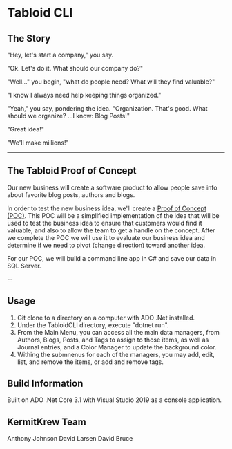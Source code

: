 # Tabloid CLI

## The Story

"Hey, let's start a company," you say.

"Ok. Let's do it. What should our company do?"

"Well..." you begin, "what do people need? What will they find valuable?"

"I know I always need help keeping things organized."

"Yeah," you say, pondering the idea. "Organization. That's good. What should we organize? ...I know: Blog Posts!"

"Great idea!"

"We'll make millions!"

---

## The Tabloid Proof of Concept

Our new business will create a software product to allow people save info about favorite blog posts, authors and blogs.

In order to test the new business idea, we'll create a [Proof of Concept (POC)](https://en.wikipedia.org/wiki/Proof_of_concept#Software_development). This POC will be a simplified implementation of the idea that will be used to test the business idea to ensure that customers would find it valuable, and also to allow the team to get a handle on the concept. After we complete the POC we will use it to evaluate our business idea and determine if we need to pivot (change direction) toward another idea.

For our POC, we will build a command line app in C# and save our data in SQL Server.

--

## Usage

1) Git clone to a directory on a computer with ADO .Net installed.
2) Under the TabloidCLI directory, execute "dotnet run". 
3) From the Main Menu, you can access all the main data managers, from Authors, Blogs, Posts, and Tags to assign to those items, as well as Journal entries, and a Color Manager to update the background color.
4) Withing the submnenus for each of the managers, you may add, edit, list, and remove the items, or add and remove tags.

## Build Information
Built on ADO .Net Core 3.1 with Visual Studio 2019 as a console application.

## KermitKrew Team
Anthony Johnson
David Larsen
David Bruce
